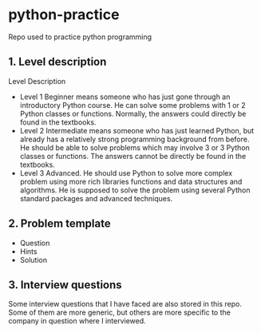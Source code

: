 # python-practice
Repo used to practice python programming


## 1.	Level description
Level	Description
- Level 1	Beginner means someone who has just gone through an introductory Python course. He can solve some problems with 1 or 2 Python classes or functions. Normally, the answers could directly be found in the textbooks.
- Level 2	Intermediate means someone who has just learned Python, but already has a relatively strong programming background from before. He should be able to solve problems which may involve 3 or 3 Python classes or functions. The answers cannot be directly be found in the textbooks.
- Level 3	Advanced. He should use Python to solve more complex problem using more rich libraries functions and data structures and algorithms. He is supposed to solve the problem using several Python standard packages and advanced techniques.

## 2.	Problem template

- Question
- Hints
- Solution

## 3. Interview questions
Some interview questions that I have faced are also stored in this repo. Some of them are more generic, but others are more specific to the company in question where I interviewed. 